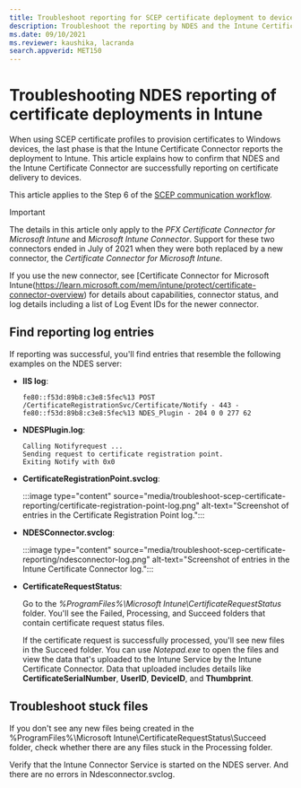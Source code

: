 ```yaml
---
title: Troubleshoot reporting for SCEP certificate deployment to devices with Microsoft Intune
description: Troubleshoot the reporting by NDES and the Intune Certificate Connector about a successful deployment of certificates that were provisioned with SCEP certificate profiles. 
ms.date: 09/10/2021
ms.reviewer: kaushika, lacranda
search.appverid: MET150
---
```

# Troubleshooting NDES reporting of certificate deployments in Intune

When using SCEP certificate profiles to provision certificates to Windows devices, the last phase is that the Intune Certificate Connector reports the deployment to Intune. This article explains how to confirm that NDES and the Intune Certificate Connector are successfully reporting on certificate delivery to devices.

This article applies to the Step 6 of the [SCEP communication workflow](troubleshoot-scep-certificate-profiles.md).

> [!IMPORTANT]  
> The details in this article only apply to the *PFX Certificate Connector for Microsoft Intune* and *Microsoft Intune Connector*. Support for these two connectors ended in July of 2021 when they were both replaced by a new connector, the *Certificate Connector for Microsoft Intune*.
>
> If you use the new connector, see [Certificate Connector for Microsoft Intune(https://learn.microsoft.com/mem/intune/protect/certificate-connector-overview) for details about capabilities, connector status, and log details including a list of Log Event IDs for the newer connector.


## Find reporting log entries

If reporting was successful, you'll find entries that resemble the following examples on the NDES server:

- **IIS log**:

  `fe80::f53d:89b8:c3e8:5fec%13 POST /CertificateRegistrationSvc/Certificate/Notify - 443 - fe80::f53d:89b8:c3e8:5fec%13 NDES_Plugin - 204 0 0 277 62`

- **NDESPlugin.log**:

  ```output
  Calling Notifyrequest ...
  Sending request to certificate registration point.
  Exiting Notify with 0x0
  ```

- **CertificateRegistrationPoint.svclog**:

  :::image type="content" source="media/troubleshoot-scep-certificate-reporting/certificate-registration-point-log.png" alt-text="Screenshot of entries in the Certificate Registration Point log.":::

- **NDESConnector.svclog**:

  :::image type="content" source="media/troubleshoot-scep-certificate-reporting/ndesconnector-log.png" alt-text="Screenshot of entries in the Intune Certificate Connector log.":::

- **CertificateRequestStatus**:

  Go to the *%ProgramFiles%\Microsoft Intune\CertificateRequestStatus* folder. You'll see the Failed, Processing, and Succeed folders that contain certificate request status files.

  If the certificate request is successfully processed, you'll see new files in the Succeed folder. You can use *Notepad.exe* to open the files and view the data that's uploaded to the Intune Service by the Intune Certificate Connector. Data that uploaded includes details like **CertificateSerialNumber**, **UserID**, **DeviceID**, and **Thumbprint**.

## Troubleshoot stuck files

If you don't see any new files being created in the %ProgramFiles%\Microsoft Intune\CertificateRequestStatus\Succeed folder, check whether there are any files stuck in the Processing folder.

Verify that the Intune Connector Service is started on the NDES server. And there are no errors in Ndesconnector.svclog.
